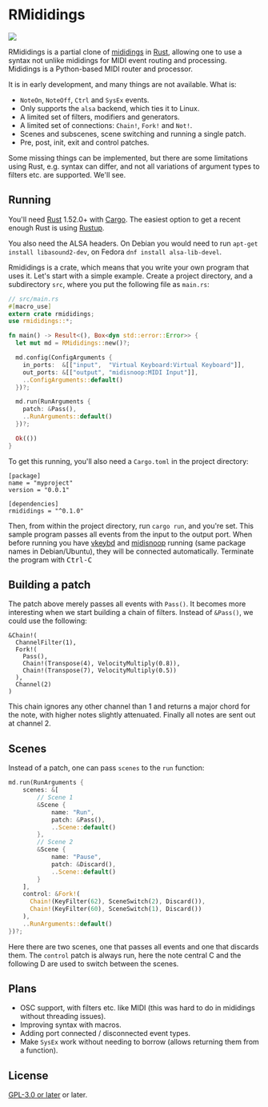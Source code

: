 # RMididings

[![](https://img.shields.io/crates/v/rmididings.svg)](https://crates.io/crates/rmididings)

RMididings is a partial clone of [mididings](http://das.nasophon.de/mididings/)
in [Rust](https://www.rust-lang.org/), allowing one to use a syntax not unlike
mididings for MIDI event routing and processing. Mididings is a Python-based
MIDI router and processor.

It is in early development, and many things are not available. What is:
- `NoteOn`, `NoteOff`, `Ctrl` and `SysEx` events.
- Only supports the `alsa` backend, which ties it to Linux.
- A limited set of filters, modifiers and generators.
- A limited set of connections: `Chain!`, `Fork!` and `Not!`.
- Scenes and subscenes, scene switching and running a single patch.
- Pre, post, init, exit and control patches.

Some missing things can be implemented, but there are some limitations using Rust,
e.g. syntax can differ, and not all variations of argument types to filters etc.
are supported. We'll see.

## Running

You'll need [Rust](https://www.rust-lang.org/) 1.52.0+ with [Cargo](https://doc.rust-lang.org/cargo/).
The easiest option to get a recent enough Rust is using [Rustup](https://rustup.rs/).

You also need the ALSA headers. On Debian you would need to run `apt-get install libasound2-dev`,
on Fedora `dnf install alsa-lib-devel`.

Rmididings is a crate, which means that you write your own program that uses it. Let's start with a
simple example. Create a project directory, and a subdirectory `src`, where you put the following file
as `main.rs`:

```rust
// src/main.rs
#[macro_use]
extern crate rmididings;
use rmididings::*;

fn main() -> Result<(), Box<dyn std::error::Error>> {
  let mut md = RMididings::new()?;

  md.config(ConfigArguments {
    in_ports:  &[["input",  "Virtual Keyboard:Virtual Keyboard"]],
    out_ports: &[["output", "midisnoop:MIDI Input"]],
    ..ConfigArguments::default()
  })?;

  md.run(RunArguments {
    patch: &Pass(),
    ..RunArguments::default()
  })?;

  Ok(())
}
```

To get this running, you'll also need a `Cargo.toml` in the project directory:

```
[package]
name = "myproject"
version = "0.0.1"

[dependencies]
rmididings = "^0.1.0"
```

Then, from within the project directory, run `cargo run`, and you're set. This sample
program passes all events from the input to the output port. When before running you
have [vkeybd](https://github.com/tiwai/vkeybd) and [midisnoop](https://github.com/surfacepatterns/midisnoop)
running (same package names in Debian/Ubuntu), they will be connected automatically.
Terminate the program with <kbd>Ctrl-C</kbd>

## Building a patch

The patch above merely passes all events with `Pass()`. It becomes more interesting when
we start building a chain of filters. Instead of `&Pass()`, we could use the following:

```
&Chain!(
  ChannelFilter(1),
  Fork!(
    Pass(),
    Chain!(Transpose(4), VelocityMultiply(0.8)),
    Chain!(Transpose(7), VelocityMultiply(0.5))
  ),
  Channel(2)
)
```

This chain ignores any other channel than 1 and returns a major chord for the note, with
higher notes slightly attenuated. Finally all notes are sent out at channel 2.

## Scenes

Instead of a patch, one can pass `scenes` to the `run` function:

```rust
md.run(RunArguments {
    scenes: &[
        // Scene 1
        &Scene {
            name: "Run",
            patch: &Pass(),
            ..Scene::default()
        },
        // Scene 2
        &Scene {
            name: "Pause",
            patch: &Discard(),
            ..Scene::default()
        }
    ],
    control: &Fork!(
      Chain!(KeyFilter(62), SceneSwitch(2), Discard()),
      Chain!(KeyFilter(60), SceneSwitch(1), Discard())
    ),
    ..RunArguments::default()
})?;
```

Here there are two scenes, one that passes all events and one that discards them.
The `control` patch is always run, here the note central C and the following D are used
to switch between the scenes.

## Plans

- OSC support, with filters etc. like MIDI (this was hard to do in mididings without threading issues).
- Improving syntax with macros.
- Adding port connected / disconnected event types.
- Make `SysEx` work without needing to borrow (allows returning them from a function).

## License

[GPL-3.0 or later](LICENSE.md) or later.
